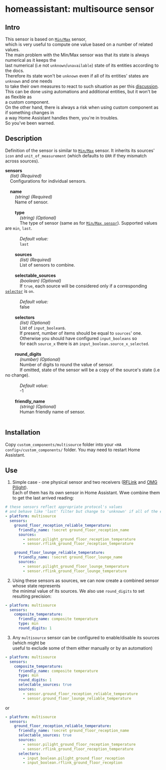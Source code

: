 # homeassistant: multisource sensor  

## Intro  
This sensor is based on [`Min/Max`](https://www.home-assistant.io/integrations/min_max/) sensor,  
which is very useful to compute one value based on a number of related values.  
The main problem with the Min/Max sensor was that its state is always numerical as it keeps the  
last numerical (i.e not `unknown`/`unavailable`) state of its entities according to the docs.  
Therefore its state won't be `unknown` even if all of its entities' states are `unknown` and one needs  
to take their own measures to react to such situation as per this [discussion](https://github.com/home-assistant/home-assistant/pull/29863#issuecomment-566447859).  
This can be done using automations and additional entities, but it won't be as flexible as  
a custom component.  
On the other hand, there is always a risk when using custom component as if something changes in  
a way Home Assistant handles them, you're in troubles.  
So you've been warned.

## Description  
Definition of the sensor is similar to [`Min/Max`](https://www.home-assistant.io/integrations/min_max/) sensor.
It inherits its sources' `icon` and `unit_of_measurement` (which defaults to `ERR` if they mismatch across sources).

<a id="sensors"></a>
**sensors**  
&nbsp;&nbsp;&nbsp; _(list) (Required)_  
&nbsp;&nbsp;&nbsp; Configurations for individual sensors.  
&nbsp;  
<a id="sensors-name"></a>
&nbsp;&nbsp;&nbsp; **name**  
&nbsp;&nbsp;&nbsp; &nbsp;&nbsp;&nbsp; _(string) (Required)_  
&nbsp;&nbsp;&nbsp; &nbsp;&nbsp;&nbsp; Name of sensor.  
&nbsp;  
<a id="sensors-name-type"></a>
&nbsp;&nbsp;&nbsp; &nbsp;&nbsp;&nbsp; **type**  
&nbsp;&nbsp;&nbsp; &nbsp;&nbsp;&nbsp; &nbsp;&nbsp;&nbsp; _(string) (Optional)_  
&nbsp;&nbsp;&nbsp; &nbsp;&nbsp;&nbsp; &nbsp;&nbsp;&nbsp; The type of sensor (same as for [`Min/Max sensor`](https://www.home-assistant.io/integrations/min_max/#type)). Supported values are `min`, `last`.  
&nbsp;  
&nbsp;&nbsp;&nbsp; &nbsp;&nbsp;&nbsp; &nbsp;&nbsp;&nbsp; _Default value:_  
&nbsp;&nbsp;&nbsp; &nbsp;&nbsp;&nbsp; &nbsp;&nbsp;&nbsp; `last`  
&nbsp;  
<a id="sensors-name-sources"></a>
&nbsp;&nbsp;&nbsp; &nbsp;&nbsp;&nbsp; **sources**  
&nbsp;&nbsp;&nbsp; &nbsp;&nbsp;&nbsp; &nbsp;&nbsp;&nbsp; _(list) (Required)_  
&nbsp;&nbsp;&nbsp; &nbsp;&nbsp;&nbsp; &nbsp;&nbsp;&nbsp; List of sensors to combine.  
&nbsp;  
<a id="sensors-name-selectable_sources"></a>
&nbsp;&nbsp;&nbsp; &nbsp;&nbsp;&nbsp; **selectable_sources**  
&nbsp;&nbsp;&nbsp; &nbsp;&nbsp;&nbsp; &nbsp;&nbsp;&nbsp; _(boolean) (Optional)_  
&nbsp;&nbsp;&nbsp; &nbsp;&nbsp;&nbsp; &nbsp;&nbsp;&nbsp; If `true`, each source will be considered only if a corresponding [`selector`](#sensors-name-selectors) is `on`.  
&nbsp;  
&nbsp;&nbsp;&nbsp; &nbsp;&nbsp;&nbsp; &nbsp;&nbsp;&nbsp; _Default value:_  
&nbsp;&nbsp;&nbsp; &nbsp;&nbsp;&nbsp; &nbsp;&nbsp;&nbsp; false  
&nbsp;  
<a id="sensors-name-selectors"></a>
&nbsp;&nbsp;&nbsp; &nbsp;&nbsp;&nbsp; **selectors**  
&nbsp;&nbsp;&nbsp; &nbsp;&nbsp;&nbsp; &nbsp;&nbsp;&nbsp; _(list) (Optional)_  
&nbsp;&nbsp;&nbsp; &nbsp;&nbsp;&nbsp; &nbsp;&nbsp;&nbsp; List of `input_boolean`s.  
&nbsp;&nbsp;&nbsp; &nbsp;&nbsp;&nbsp; &nbsp;&nbsp;&nbsp; If present, number of items should be equal to `sources`' one.  
&nbsp;&nbsp;&nbsp; &nbsp;&nbsp;&nbsp; &nbsp;&nbsp;&nbsp; Otherwise you should have configured `input_booleans` so  
&nbsp;&nbsp;&nbsp; &nbsp;&nbsp;&nbsp; &nbsp;&nbsp;&nbsp; for each `source_x` there is an `input_boolean.source_x_selected`.  
&nbsp;  
<a id="sensors-name-round_digits"></a>
&nbsp;&nbsp;&nbsp; &nbsp;&nbsp;&nbsp; **round_digits**  
&nbsp;&nbsp;&nbsp; &nbsp;&nbsp;&nbsp; &nbsp;&nbsp;&nbsp; _(number) (Optional)_  
&nbsp;&nbsp;&nbsp; &nbsp;&nbsp;&nbsp; &nbsp;&nbsp;&nbsp; Number of digits to round the value of sensor.  
&nbsp;&nbsp;&nbsp; &nbsp;&nbsp;&nbsp; &nbsp;&nbsp;&nbsp; If omitted, state of the sensor will be a copy of the source's state (i.e no change).  
&nbsp;  
&nbsp;&nbsp;&nbsp; &nbsp;&nbsp;&nbsp; &nbsp;&nbsp;&nbsp; _Default value:_  
&nbsp;&nbsp;&nbsp; &nbsp;&nbsp;&nbsp; &nbsp;&nbsp;&nbsp; -1  
&nbsp;  
<a id="sensors-name-friendly_name"></a>
&nbsp;&nbsp;&nbsp; &nbsp;&nbsp;&nbsp; **friendly_name**  
&nbsp;&nbsp;&nbsp; &nbsp;&nbsp;&nbsp; &nbsp;&nbsp;&nbsp; _(string) (Optional)_  
&nbsp;&nbsp;&nbsp; &nbsp;&nbsp;&nbsp; &nbsp;&nbsp;&nbsp; Human friendly name of sensor.  
&nbsp;  

## Installation  
Copy `custom_components/multisource` folder into your `<HA config>/custom_components/` folder.
You may need to restart Home Assistant.

## Use  
1. Simple case - one physical sensor and two receivers ([RFLink](http://www.rflink.nl/blog2/) and [OMG Pilight](https://github.com/1technophile/OpenMQTTGateway)).  
Each of them has its own sensor in Home Assistant. Wwe combine them to get the last arrived reading:   
```yaml
# these sensors reflect appropriate protocol's values
# and behave like 'last' filter but change to 'unknown' if all of the entity_id are unknown
- platform: multisource
  sensors:
    ground_floor_reception_reliable_temperature:
      friendly_name: !secret ground_floor_reception_name
      sources:
        - sensor.pilight_ground_floor_reception_temperature
        - sensor.rflink_ground_floor_reception_temperature

    ground_floor_lounge_reliable_temperature:
      friendly_name: !secret ground_floor_lounge_name
      sources:
        - sensor.pilight_ground_floor_lounge_temperature
        - sensor.rflink_ground_floor_lounge_temperature
```

2. Using these sensors as sources, we can now create a combined sensor whose state represents  
the minimal value of its sources. We also use `round_digits` to set resulting precision:  
```yaml
- platform: multisource
  sensors:
    composite_temperature:
      friendly_name: composite temperature
      type: min
      round_digits: 1
```

3. Any `multisource` sensor can be configured to enable/disable its sources (which might be  
useful to exclude some of them either manually or by an automation)  
```yaml
- platform: multisource
  sensors:
    composite_temperature:
      friendly_name: composite temperature
      type: min
      round_digits: 1
      selectable_sources: true
      sources:
        - sensor.ground_floor_reception_reliable_temperature
        - sensor.ground_floor_lounge_reliable_temperature
```
or
```yaml
- platform: multisource
  sensors:
    ground_floor_reception_reliable_temperature:
      friendly_name: !secret ground_floor_reception_name
      selectable_sources: true
      sources:
        - sensor.pilight_ground_floor_reception_temperature
        - sensor.rflink_ground_floor_reception_temperature
      selectors:
        - input_boolean.pilight_ground_floor_reception
        - input_boolean.rflink_ground_floor_reception
```
